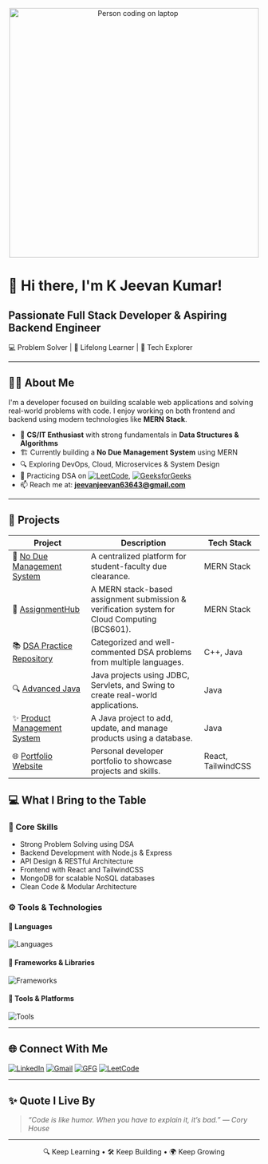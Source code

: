 <p align="center">
  <img src="https://media.giphy.com/media/L1R1tvI9svkIWwpVYr/giphy.gif" alt="Person coding on laptop" width="500"/>
</p>



# 👋 Hi there, I'm K Jeevan Kumar!

 ## Passionate Full Stack Developer & Aspiring Backend Engineer
  💻 Problem Solver | 🌱 Lifelong Learner | 💬 Tech Explorer

---

## 🧑‍💻 About Me

I'm a developer focused on building scalable web applications and solving real-world problems with code. I enjoy working on both frontend and backend using modern technologies like **MERN Stack**.

- 💼 **CS/IT Enthusiast** with strong fundamentals in **Data Structures & Algorithms**
- 🏗️ Currently building a **No Due Management System** using MERN
- 🔍 Exploring DevOps, Cloud, Microservices & System Design
- 🧠 Practicing DSA on [![LeetCode](https://img.shields.io/badge/LeetCode-orange?style=flat&logo=leetcode&logoColor=white)](https://leetcode.com/u/kjeevankumar08/), [![GeeksforGeeks](https://img.shields.io/badge/GFG-00FF66?style=flat&logo=geeksforgeeks&logoColor=white)](https://www.geeksforgeeks.org/user/jeevankumar08/)
- 📫 Reach me at: **[jeevanjeevan63643@gmail.com](mailto:jeevanjeevan63643@gmail.com)**

---

## 🚀 Projects

| Project | Description | Tech Stack |
|--------|-------------|------------|
| 🔗 [No Due Management System](https://github.com/KJeevanKumar/no-due-management) | A centralized platform for student-faculty due clearance. | MERN Stack |
| 📘 [AssignmentHub](https://github.com/jeevankumar812/AssignmentHub) | A MERN stack-based assignment submission & verification system for Cloud Computing (BCS601). | MERN Stack |
| 📚 [DSA Practice Repository](https://github.com/jeevankumar812/DSA-Practice---Jeevan) | Categorized and well-commented DSA problems from multiple languages. | C++, Java |
| 🔍 [Advanced Java](https://github.com/jeevankumar812/Advanced-Java) | Java projects using JDBC, Servlets, and Swing to create real-world applications. | Java |
| ✨ [Product Management System](https://github.com/jeevankumar812/Product_Management_System) | A Java project to add, update, and manage products using a database. | Java |
| 🌐 [Portfolio Website](https://github.com/KJeevanKumar/portfolio) | Personal developer portfolio to showcase projects and skills. | React, TailwindCSS |


## 💻 What I Bring to the Table

### 🧠 Core Skills
- Strong Problem Solving using DSA
- Backend Development with Node.js & Express
- API Design & RESTful Architecture
- Frontend with React and TailwindCSS
- MongoDB for scalable NoSQL databases
- Clean Code & Modular Architecture

### ⚙️ Tools & Technologies

#### 📌 Languages
![Languages](https://skillicons.dev/icons?i=js,ts,cpp,java,py,html,css)

#### 🧰 Frameworks & Libraries
![Frameworks](https://skillicons.dev/icons?i=react,nodejs,express,mongodb)

#### 🔧 Tools & Platforms
![Tools](https://skillicons.dev/icons?i=git,github,vscode,postman,vercel)

---

## 🌐 Connect With Me

<p align="left">
  <a href="https://www.linkedin.com/in/k-jeevan-kumar-5b540b266/"><img src="https://img.shields.io/badge/LinkedIn-blue?logo=linkedin&logoColor=white" alt="LinkedIn" /></a>
  <a href="mailto:jeevanjeevan63643@gmail.com"><img src="https://img.shields.io/badge/Gmail-red?logo=gmail&logoColor=white" alt="Gmail" /></a>
  <a href="https://www.geeksforgeeks.org/user/jeevankumar08/"><img src="https://img.shields.io/badge/GFG-00FF66?style=flat&logo=geeksforgeeks&logoColor=white" alt="GFG" /></a>
  <a href="https://leetcode.com/u/kjeevankumar08/"><img src="https://img.shields.io/badge/LeetCode-orange?style=flat&logo=leetcode&logoColor=white" alt="LeetCode" /></a>
</p>

---

## ✨ Quote I Live By

> *“Code is like humor. When you have to explain it, it’s bad.” — Cory House*

---

<p align="center">
  🔍 Keep Learning • 🛠 Keep Building • 🌍 Keep Growing
</p>
